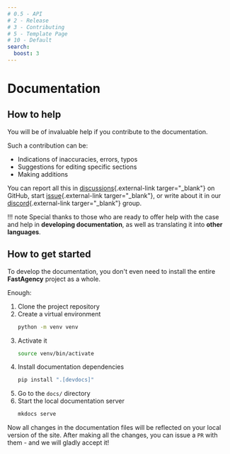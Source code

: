 ```yaml
---
# 0.5 - API
# 2 - Release
# 3 - Contributing
# 5 - Template Page
# 10 - Default
search:
  boost: 3
---
```


# Documentation

## How to help

You will be of invaluable help if you contribute to the documentation.

Such a contribution can be:

* Indications of inaccuracies, errors, typos
* Suggestions for editing specific sections
* Making additions

You can report all this in [discussions](https://github.com/airtai/fastagency/discussions){.external-link targer="_blank"} on GitHub, start [issue](https://github.com/airtai/fastagency/issues){.external-link targer="_blank"}, or write about it in our [discord](https://discord.gg/kJjSGWrknU){.external-link targer="_blank"} group.

!!! note
    Special thanks to those who are ready to offer help with the case and help in **developing documentation**, as well as translating it into **other languages**.

## How to get started

To develop the documentation, you don't even need to install the entire **FastAgency** project as a whole.

Enough:

1. Clone the project repository
2. Create a virtual environment
    ```bash
    python -m venv venv
    ```
3. Activate it
    ```bash
    source venv/bin/activate
    ```
4. Install documentation dependencies
    ```bash
    pip install ".[devdocs]"
    ```
5. Go to the `docs/` directory
6. Start the local documentation server
    ```bash
    mkdocs serve
    ```

Now all changes in the documentation files will be reflected on your local version of the site.
After making all the changes, you can issue a `PR` with them - and we will gladly accept it!
